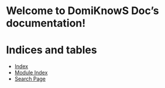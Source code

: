 <!-- DomiKnowS Doc documentation master file, created by
sphinx-quickstart on Tue Sep 12 19:35:40 2023.
You can adapt this file completely to your liking, but it should at least
contain the root `toctree` directive. -->

# Welcome to DomiKnowS Doc’s documentation!

# Indices and tables

* [Index](genindex.md)
* [Module Index](py-modindex.md)
* [Search Page](search.md)
